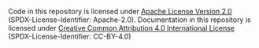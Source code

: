 Code in this repository is licensed under [Apache License Version 2.0](LICENSES/Apache-2.0.txt) (SPDX-License-Identifier: Apache-2.0).
Documentation in this repository is licensed under [Creative Common Attribution 4.0 International License](LICENSES/CC-BY-4.0.txt) (SPDX-License-Identifier: CC-BY-4.0)